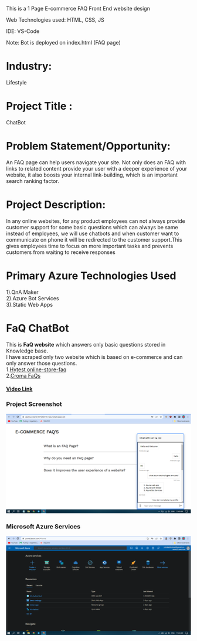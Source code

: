 This is a 1 Page E-commerce FAQ Front End website design

Web Technologies used: HTML, CSS, JS

IDE: VS-Code

Note: Bot is deployed on index.html (FAQ page)

# Industry:
Lifestyle

# Project Title : 
ChatBot

# Problem Statement/Opportunity:
 An FAQ page can help users navigate your site. Not only does an FAQ with links to related content provide your user with a deeper experience of your website, it also boosts your internal link-building, which is an important search ranking factor.
# Project Description: 
In any online websites, for any product employees can not always provide customer support for some basic questions which can always be same instead of employees, we will use chatbots and when customer want to communicate on phone it will be redirected to the customer support.This gives employees time to focus on more important tasks and prevents customers from waiting to receive responses

# Primary Azure Technologies Used 
1).QnA Maker</br>
2).Azure Bot Services</br>
3).Static Web Apps</br>

# FaQ ChatBot
This is <b>FaQ website</b> which answers only basic questions stored in Knowledge base.</br>
I have scraped only two website which is based on e-commerce and can only answer those questions.</br>
1.<a href="https://hytest.fi/information/online-store-faq">Hytest online-store-faq</a></br>
2.<a href="https://www.croma.com/faq">Croma FaQs</a>
<h4><a href="https://www.awesomescreenshot.com/video/10244688?key=7366b6e4509c2fdfb04fe621f18fd754">Video Link </a></h4>

<h3>Project Screenshot</h3>
<img src="Screenshot (742).png">

<h3>Microsoft Azure Services </h3>
<img src="Screenshot (741).png">
